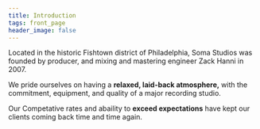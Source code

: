```yaml
---
title: Introduction
tags: front_page
header_image: false
---
```


Located in the historic Fishtown district of Philadelphia, Soma Studios was founded by producer, and mixing and mastering engineer Zack Hanni in 2007.

We pride ourselves on having a **relaxed, laid-back atmosphere,** with the commitment, equipment, and quality of a major recording studio.

Our Competative rates and abaility to **exceed expectations** have kept our clients coming back time and time again.
